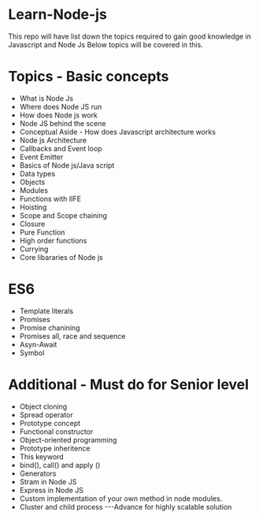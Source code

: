 # Learn-Node-js
This repo will have list down the topics required to gain good knowledge in Javascript and Node Js
Below topics will be covered in this.

# Topics - Basic concepts
* What is Node Js 
* Where does Node JS run  
* How does Node js work  
* Node JS behind the scene  
* Conceptual Aside - How does Javascript architecture works
* Node js Architecture
* Callbacks and Event loop
* Event Emitter
* Basics of Node js/Java script
* Data types
* Objects
* Modules
* Functions with IIFE
* Hoisting
* Scope and Scope chaining
* Closure
* Pure Function
* High order functions
* Currying
* Core libararies of Node js 

# ES6
* Template literals
* Promises
* Promise chanining
* Promises all, race and sequence
* Asyn-Await
* Symbol

# Additional  - Must do for Senior level
* Object cloning
* Spread operator
* Prototype concept
* Functional constructor
* Object-oriented programming
* Prototype inheritence
* This keyword
* bind(), call() and apply ()
* Generators
* Stram in Node JS
* Express in Node JS
* Custom implementation of your own method in node modules.
* Cluster and child process ---Advance for highly scalable solution
